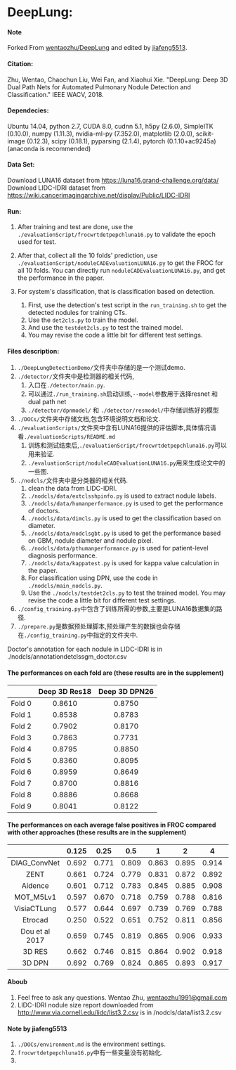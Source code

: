 # DeepLung:
#### Note
Forked From [wentaozhu/DeepLung](https://github.com/wentaozhu/DeepLung) and edited by [jiafeng5513](https://github.com/jiafeng5513).

#### Citation:
Zhu, Wentao, Chaochun Liu, Wei Fan, and Xiaohui Xie. "DeepLung: Deep 3D Dual Path Nets for Automated Pulmonary Nodule Detection and Classification." IEEE WACV, 2018.

#### Dependecies: 
Ubuntu 14.04, python 2.7, CUDA 8.0, cudnn 5.1, h5py (2.6.0), SimpleITK (0.10.0), numpy (1.11.3), nvidia-ml-py (7.352.0), matplotlib (2.0.0), scikit-image (0.12.3), scipy (0.18.1), pyparsing (2.1.4), pytorch (0.1.10+ac9245a) (anaconda is recommended)

#### Data Set:
Download LUNA16 dataset from https://luna16.grand-challenge.org/data/
Download LIDC-IDRI dataset from https://wiki.cancerimagingarchive.net/display/Public/LIDC-IDRI

#### Run:

1. After training and test are done, use the `./evaluationScript/frocwrtdetpepchluna16.py` to validate the epoch used for test. 
2. After that, collect all the 10 folds' prediction, use `./evaluationScript/noduleCADEvaluationLUNA16.py` to get the FROC for all 10 folds. You can directly run `noduleCADEvaluationLUNA16.py`, and get the performance in the paper.

3.  For system's classification, that is classification based on detection. 
    1.  First, use the detection's test script in the `run_training.sh` to get the detected nodules for training CTs.
    2.  Use the `det2cls.py` to train the model. 
    3.  And use the `testdet2cls.py` to test the trained model. 
    4.  You may revise the code a little bit for different test settings.


#### Files description:
1. `./DeepLungDetectionDemo/`文件夹中存储的是一个测试demo.
2. `./detector/`文件夹中是检测器的相关代码,
   1. 入口在`./detector/main.py`.
   2. 可以通过`./run_training.sh`启动训练,`--model`参数用于选择resnet 和 dual path net
   3. `./detector/dpnmodel/` 和 `./detector/resmodel/`中存储训练好的模型
3. `./DOCs/`文件夹中存储文档,包含环境说明文档和论文.
4. `./evaluationScripts/`文件夹中含有LUNA16提供的评估脚本,具体情况请看`./evaluationScripts/README.md`
   1. 训练和测试结束后,`./evaluationScript/frocwrtdetpepchluna16.py`可以用来验证.
   2. `./evaluationScript/noduleCADEvaluationLUNA16.py`用来生成论文中的一些图.
5. `./nodcls/`文件夹中是分类器的相关代码.
   1. clean the data from LIDC-IDRI.
   2. `./nodcls/data/extclsshpinfo.py` is used to extract nodule labels.
   3. `./nodcls/data/humanperformance.py` is used to get the performance of doctors. 
   4. `./nodcls/data/dimcls.py` is used to get the classification based on diameter.
   5. `./nodcls/data/nodclsgbt.py` is used to get the performance based on GBM, nodule diameter and nodule pixel.
   6. `./nodcls/data/pthumanperformance.py` is used for patient-level diagnosis performance. 
   7. `./nodcls/data/kappatest.py` is used for kappa value calculation in the paper.
   8. For classification using DPN, use the code in `./nodcls/main_nodcls.py`. 
   9. Use the `./nodcls/testdet2cls.py` to test the trained model. You may revise the code a little bit for different test settings.
6. `./config_training.py`中包含了训练所需的参数,主要是LUNA16数据集的路径.
7. `./prepare.py`是数据预处理脚本,预处理产生的数据也会存储在`./config_training.py`中指定的文件夹中.

Doctor's annotation for each nodule in LIDC-IDRI is in ./nodcls/annotationdetclssgm_doctor.csv
#### The performances on each fold are (these results are in the supplement)

|          |Deep 3D Res18|Deep 3D DPN26|
|:--------:|:-----------:|:-----------:|
|Fold 0    |       0.8610|	     0.8750|
|Fold 1    |       0.8538|	     0.8783|
|Fold 2    |       0.7902|       0.8170|
|Fold 3    |       0.7863|       0.7731|
|Fold 4    |       0.8795|	     0.8850|
|Fold 5    |       0.8360|  	 0.8095|
|Fold 6    |       0.8959|  	 0.8649|
|Fold 7    |       0.8700|       0.8816|
|Fold 8    |       0.8886|	     0.8668|
|Fold 9    |       0.8041|    	 0.8122|

#### The performances on each average false positives in FROC compared with other approaches (these results are in the supplement)

|                | 0.125|  0.25|   0.5|     1|     2|     4|     8|  FROC|
|:--------------:|:----:|:----:|:----:|:----:|:----:|:----:|:----:|:----:|
|DIAG_ConvNet    | 0.692| 0.771| 0.809| 0.863| 0.895| 0.914| 0.923| 0.838|
|ZENT            | 0.661| 0.724| 0.779| 0.831| 0.872| 0.892| 0.915| 0.811|
|Aidence         | 0.601| 0.712| 0.783| 0.845| 0.885| 0.908| 0.917| 0.807|
|MOT_M5Lv1       | 0.597| 0.670| 0.718| 0.759| 0.788| 0.816| 0.843| 0.742|
|VisiaCTLung     | 0.577| 0.644| 0.697| 0.739| 0.769| 0.788| 0.793| 0.715|
|Etrocad         | 0.250| 0.522| 0.651| 0.752| 0.811| 0.856| 0.887| 0.676|
|Dou et al 2017  | 0.659| 0.745| 0.819| 0.865| 0.906| 0.933| 0.946| 0.839|
|3D RES          | 0.662| 0.746| 0.815| 0.864| 0.902| 0.918| 0.932| 0.834|
|3D DPN          | 0.692| 0.769| 0.824| 0.865| 0.893| 0.917| 0.933| 0.842|


#### Aboub
1. Feel free to ask any questions. Wentao Zhu, wentaozhu1991@gmail.com
2. LIDC-IDRI nodule size report downloaded from 
http://www.via.cornell.edu/lidc/list3.2.csv is in /nodcls/data/list3.2.csv


#### Note by jiafeng5513
1. `./DOCs/environment.md` is the environment settings.
2. `frocwrtdetpepchluna16.py`中有一些变量没有初始化.
3. 